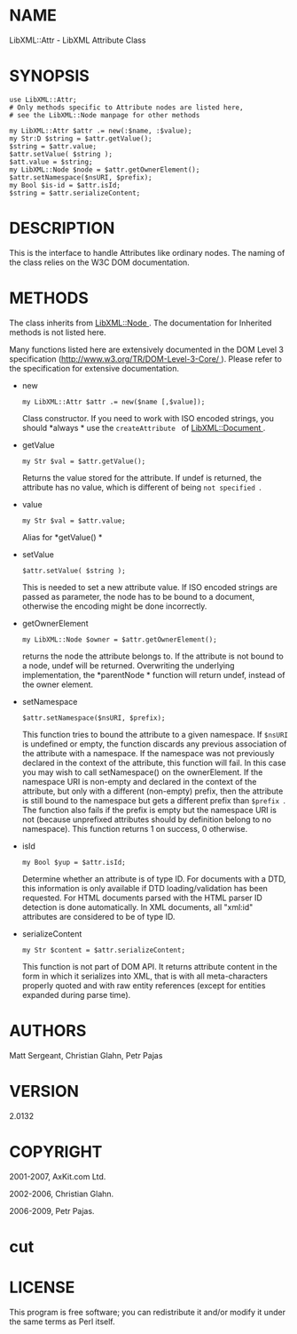 NAME
====

LibXML::Attr - LibXML Attribute Class

SYNOPSIS
========

    use LibXML::Attr;
    # Only methods specific to Attribute nodes are listed here,
    # see the LibXML::Node manpage for other methods

    my LibXML::Attr $attr .= new(:$name, :$value);
    my Str:D $string = $attr.getValue();
    $string = $attr.value;
    $attr.setValue( $string );
    $att.value = $string;
    my LibXML::Node $node = $attr.getOwnerElement();
    $attr.setNamespace($nsURI, $prefix);
    my Bool $is-id = $attr.isId;
    $string = $attr.serializeContent;

DESCRIPTION
===========

This is the interface to handle Attributes like ordinary nodes. The naming of the class relies on the W3C DOM documentation.

METHODS
=======

The class inherits from [LibXML::Node ](LibXML::Node ). The documentation for Inherited methods is not listed here.

Many functions listed here are extensively documented in the DOM Level 3 specification ([http://www.w3.org/TR/DOM-Level-3-Core/ ](http://www.w3.org/TR/DOM-Level-3-Core/ )). Please refer to the specification for extensive documentation.

  * new

        my LibXML::Attr $attr .= new($name [,$value]);

    Class constructor. If you need to work with ISO encoded strings, you should *always * use the `createAttribute ` of [LibXML::Document ](LibXML::Document ).

  * getValue

        my Str $val = $attr.getValue();

    Returns the value stored for the attribute. If undef is returned, the attribute has no value, which is different of being `not specified `.

  * value

        my Str $val = $attr.value;

    Alias for *getValue() *

  * setValue

        $attr.setValue( $string );

    This is needed to set a new attribute value. If ISO encoded strings are passed as parameter, the node has to be bound to a document, otherwise the encoding might be done incorrectly.

  * getOwnerElement

        my LibXML::Node $owner = $attr.getOwnerElement();

    returns the node the attribute belongs to. If the attribute is not bound to a node, undef will be returned. Overwriting the underlying implementation, the *parentNode * function will return undef, instead of the owner element.

  * setNamespace

        $attr.setNamespace($nsURI, $prefix);

    This function tries to bound the attribute to a given namespace. If `$nsURI ` is undefined or empty, the function discards any previous association of the attribute with a namespace. If the namespace was not previously declared in the context of the attribute, this function will fail. In this case you may wish to call setNamespace() on the ownerElement. If the namespace URI is non-empty and declared in the context of the attribute, but only with a different (non-empty) prefix, then the attribute is still bound to the namespace but gets a different prefix than `$prefix `. The function also fails if the prefix is empty but the namespace URI is not (because unprefixed attributes should by definition belong to no namespace). This function returns 1 on success, 0 otherwise.

  * isId

        my Bool $yup = $attr.isId;

    Determine whether an attribute is of type ID. For documents with a DTD, this information is only available if DTD loading/validation has been requested. For HTML documents parsed with the HTML parser ID detection is done automatically. In XML documents, all "xml:id" attributes are considered to be of type ID.

  * serializeContent

        my Str $content = $attr.serializeContent;

    This function is not part of DOM API. It returns attribute content in the form in which it serializes into XML, that is with all meta-characters properly quoted and with raw entity references (except for entities expanded during parse time).

AUTHORS
=======

Matt Sergeant, Christian Glahn, Petr Pajas

VERSION
=======

2.0132

COPYRIGHT
=========

2001-2007, AxKit.com Ltd.

2002-2006, Christian Glahn.

2006-2009, Petr Pajas.

cut
===



LICENSE
=======

This program is free software; you can redistribute it and/or modify it under the same terms as Perl itself.

